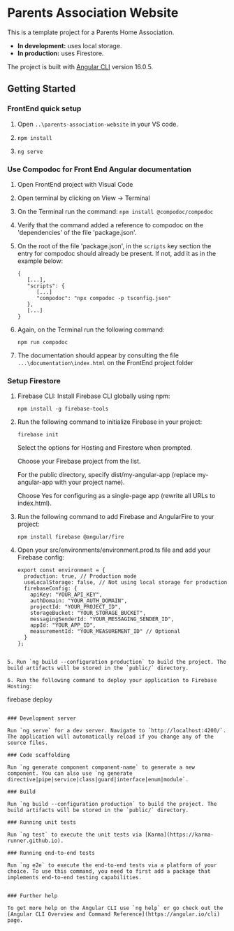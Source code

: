 # Parents Association Website

This is a template project for a Parents Home Association.  
- **In development:** uses local storage.  
- **In production:** uses Firestore.

The project is built with [Angular CLI](https://github.com/angular/angular-cli) version 16.0.5.

## Getting Started

### FrontEnd quick setup

1.	Open `..\parents-association-website` in your VS code.

2.	```npm install```

3.	```ng serve```

### Use Compodoc for Front End Angular documentation

1. Open FrontEnd project with Visual Code

2. Open terminal by clicking on View -> Terminal

3. On the Terminal run the command:
   ```npm install @compodoc/compodoc```
4. Verify that the command added a reference to compodoc on the 'dependencies' of the file 'package.json'.

5. On the root of the file 'package.json', in the `scripts` key section the entry for compodoc should already be present. If not, add it as in the example below:
   ```
   {
      [...],
      "scripts": {
         [...]
         "compodoc": "npx compodoc -p tsconfig.json"
      },
      [...]
   }
   ```

6. Again, on the Terminal run the following command:
   ```
   npm run compodoc
   ```

7. The documentation should appear by consulting the file ```...\documentation\index.html``` on the FrontEnd project folder

### Setup Firestore 

1. Firebase CLI: Install Firebase CLI globally using npm:
   ```
   npm install -g firebase-tools
   ```

2. Run the following command to initialize Firebase in your project:
   ```
   firebase init
   ```

   Select the options for Hosting and Firestore when prompted.

   Choose your Firebase project from the list.
   
   For the public directory, specify dist/my-angular-app (replace my-angular-app with your project name).
   
   Choose Yes for configuring as a single-page app (rewrite all URLs to index.html).

3. Run the following command to add Firebase and AngularFire to your project:
   ```
   npm install firebase @angular/fire
   ```

4. Open your src/environments/environment.prod.ts file and add your Firebase config:

   ```
   export const environment = {
     production: true, // Production mode
     useLocalStorage: false, // Not using local storage for production
     firebaseConfig: {
       apiKey: "YOUR_API_KEY",
       authDomain: "YOUR_AUTH_DOMAIN",
       projectId: "YOUR_PROJECT_ID",
       storageBucket: "YOUR_STORAGE_BUCKET",
       messagingSenderId: "YOUR_MESSAGING_SENDER_ID",
       appId: "YOUR_APP_ID",
       measurementId: "YOUR_MEASUREMENT_ID" // Optional
     }
   };
  ```

5. Run `ng build --configuration production` to build the project. The build artifacts will be stored in the `public/` directory.

6. Run the following command to deploy your application to Firebase Hosting:
   ```
   firebase deploy
   ```

### Development server

Run `ng serve` for a dev server. Navigate to `http://localhost:4200/`. The application will automatically reload if you change any of the source files.

### Code scaffolding

Run `ng generate component component-name` to generate a new component. You can also use `ng generate directive|pipe|service|class|guard|interface|enum|module`.

### Build

Run `ng build --configuration production` to build the project. The build artifacts will be stored in the `public/` directory.

### Running unit tests

Run `ng test` to execute the unit tests via [Karma](https://karma-runner.github.io).

### Running end-to-end tests

Run `ng e2e` to execute the end-to-end tests via a platform of your choice. To use this command, you need to first add a package that implements end-to-end testing capabilities.


### Further help

To get more help on the Angular CLI use `ng help` or go check out the [Angular CLI Overview and Command Reference](https://angular.io/cli) page.


